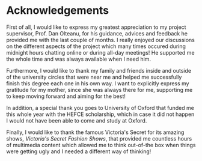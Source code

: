 # Acknowledgements

First of all, I would like to express my greatest appreciation to my project supervisor, Prof. Dan Olteanu, for his guidance, advices and feedback he provided me with the last couple of months. I really enjoyed our discussions on the different aspects of the project which many times occured during midnight hours chatting online or during all-day meetings! He supported me the whole time and was always available when I need him.

Furthermore, I would like to thank my family and friends inside and outside of the university circles that were near me and helped me successfully finish this degree each one in his own way. I want to explicitly express my gratitude for my mother, since she was always there for me, supporting me to keep moving forward and aiming for the best!

In addition, a special thank you goes to University of Oxford that funded me this whole year with the HEFCE scholarship, which in case it did not happen I would not have been able to come and study at Oxford.

Finally, I would like to thank the famous Victoria's Secret for its amazing shows, _Victoria's Secret Fashion Shows_, that provided me countless hours of multimedia content which allowed me to think out-of-the box when things were getting ugly and I needed a different way of thinking!
